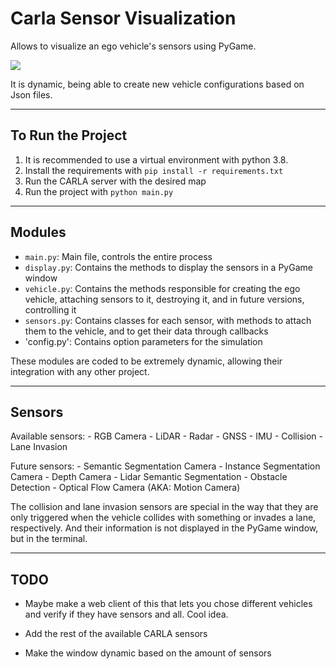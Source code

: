 # Carla Sensor Visualization

Allows to visualize an ego vehicle's sensors using PyGame.

![](gifs/sensor-visualizer.gif)

It is dynamic, being able to create new vehicle configurations based on Json files.

---

## To Run the Project

1. It is recommended to use a virtual environment with python 3.8. 
2. Install the requirements with `pip install -r requirements.txt`
3. Run the CARLA server with the desired map
4. Run the project with `python main.py`

---

## Modules

- `main.py`: Main file, controls the entire process
- `display.py`: Contains the methods to display the sensors in a PyGame window
- `vehicle.py`: Contains the methods responsible for creating the ego vehicle, attaching sensors to it, destroying it, and in future versions, controlling it
- `sensors.py`: Contains classes for each sensor, with methods to attach them to the vehicle, and to get their data through callbacks
- 'config.py': Contains option parameters for the simulation

These modules are coded to be extremely dynamic, allowing their integration with any other project.

---

## Sensors

Available sensors:
    - RGB Camera
    - LiDAR
    - Radar
    - GNSS
    - IMU
    - Collision
    - Lane Invasion

Future sensors:
    - Semantic Segmentation Camera
    - Instance Segmentation Camera
    - Depth Camera
    - Lidar Semantic Segmentation
    - Obstacle Detection
    - Optical Flow Camera (AKA: Motion Camera)

The collision and lane invasion sensors are special in the way that they are only triggered when the vehicle collides with something or invades a lane, respectively. And their information is not displayed in the PyGame window, but in the terminal.

---

## TODO

- Maybe make a web client of this that lets you chose different vehicles and verify if they have sensors and all. Cool idea.

- Add the rest of the available CARLA sensors

- Make the window dynamic based on the amount of sensors

